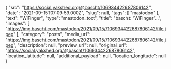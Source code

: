 {
  "src": "https://social.yakshed.org/@bascht/106934422687806142",
  "date": "2021-09-15T07:09:59.000Z",
  "slug": null,
  "tags": [
    "mastodon"
  ],
  "text": "WiFinger",
  "type": "mastodon_toot",
  "title": "bascht: “WiFinger”…",
  "images": [
    "https://img.bascht.com/mastodon/2021/09/15//106934422687806142/file.jpeg"
  ],
  "category": "posts",
  "media_url": "https://img.bascht.com/mastodon/2021/09/15//106934422687806142/file.jpeg",
  "description": null,
  "preview_url": null,
  "original_url": "https://social.yakshed.org/@bascht/106934422687806142",
  "location_latitude": null,
  "additional_payload": null,
  "location_longitude": null
}